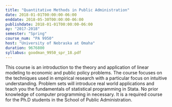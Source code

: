 ```yaml
---
title: "Quantitative Methods in Public Administration"
date: 2018-01-01T00:00:00-06:00
enddate: 2018-05-30T00:00:00-06:00
publishdate: 2018-01-01T00:00:00-06:00
ay: "2017-2018"
semester: "Spring"
course_num: "PA 9950"
host: "University of Nebraska at Omaha"
duration: 9676800
syllabus: goodman_9950_spr_18.pdf
---
```


This course is an introduction to the theory and application of linear modeling to economic and public policy problems. The course focuses on the techniques used in empirical research with a particular focus on intuitive understanding. Problem sets will introduce real world applications and teach you the fundamentals of statistical programming in Stata. No prior knowledge of computer programming in necessary. It is a required course for the Ph.D students in the School of Public Administration.
